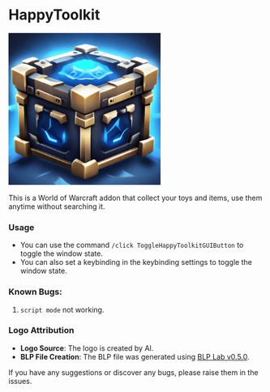 # HappyToolkit

<img src="./Media/Logo.png" alt="HappyToolkit" width="300" height="300">

This is a World of Warcraft addon that collect your toys and items, use them anytime without searching it.

### Usage
- You can use the command `/click ToggleHappyToolkitGUIButton` to toggle the window state.
- You can also set a keybinding in the keybinding settings to toggle the window state.

### Known Bugs:
1. `script mode` not working.

### Logo Attribution
- **Logo Source**: The logo is created by AI.
- **BLP File Creation**: The BLP file was generated using [BLP Lab v0.5.0](https://www.hiveworkshop.com/threads/blp-lab-v0-5-0.137599/).

If you have any suggestions or discover any bugs, please raise them in the issues.
